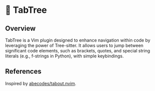 # 🌲 TabTree

## Overview

TabTree is a Vim plugin designed to enhance navigation within code by leveraging the power of Tree-sitter. It allows users to jump between significant code elements, such as brackets, quotes, and special string literals (e.g., f-strings in Python), with simple keybindings.

## References

Inspired by [abecodes/tabout.nvim](https://github.com/abecodes/tabout.nvim).
